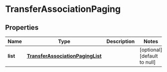 # TransferAssociationPaging

## Properties
Name | Type | Description | Notes
------------ | ------------- | ------------- | -------------
**list** | [**TransferAssociationPagingList**](TransferAssociationPagingList.md) |  | [optional] [default to null]


